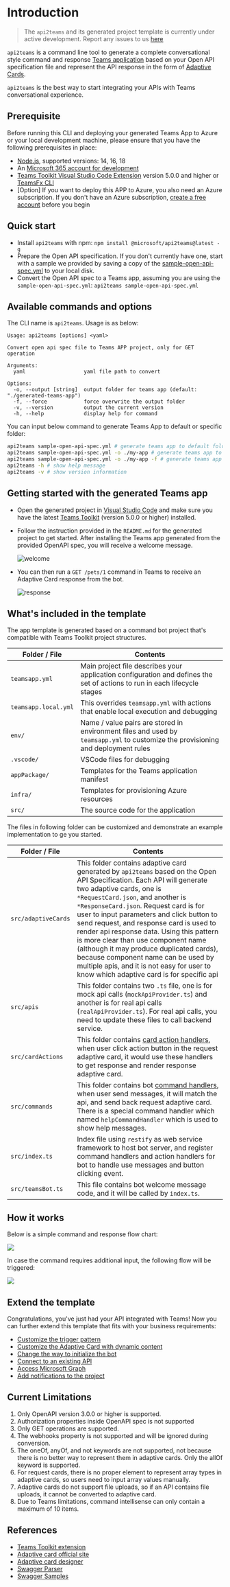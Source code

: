 # Introduction
> The `api2teams` and its generated project template is currently under active development. Report any issues to us [here](https://github.com/OfficeDev/TeamsFx/issues/new/choose)
 
`api2teams` is a command line tool to generate a complete conversational style command and response [Teams application](https://learn.microsoft.com/microsoftteams/platform/bots/how-to/conversations/command-bot-in-teams) based on your Open API specification file and represent the API response in the form of [Adaptive Cards](https://learn.microsoft.com/microsoftteams/platform/task-modules-and-cards/cards/cards-reference#adaptive-card).

`api2teams` is the best way to start integrating your APIs with Teams conversational experience.

## Prerequisite
Before running this CLI and deploying your generated Teams App to Azure or your local development machine, please ensure that you have the following prerequisites in place:

- [Node.js](https://nodejs.org/), supported versions: 14, 16, 18
- An [Microsoft 365 account for development](https://docs.microsoft.com/microsoftteams/platform/toolkit/accounts)
- [Teams Toolkit Visual Studio Code Extension](https://aka.ms/teams-toolkit) version 5.0.0 and higher or [TeamsFx CLI](https://aka.ms/teams-toolkit-cli)
- [Option] If you want to deploy this APP to Azure, you also need an Azure subscription. If you don't have an Azure subscription, [create a free account](https://azure.microsoft.com/en-us/free/) before you begin


## Quick start

- Install `api2teams` with npm: `npm install @microsoft/api2teams@latest -g`
- Prepare the Open API specification. If you don't currently have one, start with a sample we provided by saving a copy of the [sample-open-api-spec.yml](https://raw.githubusercontent.com/OfficeDev/TeamsFx/api2teams/packages/api2teams/sample-spec/sample-open-api-spec.yml) to your local disk.
- Convert the Open API spec to a Teams app, assuming you are using the `sample-open-api-spec.yml`: `api2teams sample-open-api-spec.yml`

## Available commands and options

The CLI name is `api2teams`. Usage is as below:

```
Usage: api2teams [options] <yaml>

Convert open api spec file to Teams APP project, only for GET operation

Arguments:
  yaml                   yaml file path to convert

Options:
  -o, --output [string]  output folder for teams app (default: "./generated-teams-app")
  -f, --force            force overwrite the output folder
  -v, --version          output the current version
  -h, --help             display help for command
```

You can input below command to generate Teams App to default or specific folder:

```bash
api2teams sample-open-api-spec.yml # generate teams app to default folder ./generated-teams-app
api2teams sample-open-api-spec.yml -o ./my-app # generate teams app to ./my-app folder
api2teams sample-open-api-spec.yml -o ./my-app -f # generate teams app to ./my-app folder, and force overwrite output folder
api2teams -h # show help message
api2teams -v # show version information
```

## Getting started with the generated Teams app

- Open the generated project in [Visual Studio Code](https://code.visualstudio.com/) and make sure you have the latest [Teams Toolkit](https://marketplace.visualstudio.com/items?itemName=TeamsDevApp.ms-teams-vscode-extension) (version 5.0.0 or higher) installed.

- Follow the instruction provided in the `README.md` for the generated project to get started. After installing the Teams app generated from the provided OpenAPI spec, you will receive a welcome message. 
    
    ![welcome](https://github.com/OfficeDev/TeamsFx/wiki/api2teams/welcome.png)

- You can then run a `GET /pets/1` command in Teams to receive an Adaptive Card response from the bot. 

    ![response](https://github.com/OfficeDev/TeamsFx/wiki/api2teams/workflow1.png)

## What's included in the template

The app template is generated based on a command bot project that's compatible with Teams Toolkit project structures.

| Folder / File | Contents |
| - | - |
| `teamsapp.yml` | Main project file describes your application configuration and defines the set of actions to run in each lifecycle stages |
| `teamsapp.local.yml`| This overrides `teamsapp.yml` with actions that enable local execution and debugging |
| `env/`| Name / value pairs are stored in environment files and used by `teamsapp.yml` to customize the provisioning and deployment rules |
| `.vscode/` | VSCode files for debugging |
| `appPackage/` | Templates for the Teams application manifest |
| `infra/` | Templates for provisioning Azure resources |
| `src/` | The source code for the application |

The files in following folder can be customized and demonstrate an example implementation to ge you started.

| Folder / File | Contents |
| - | - |
|`src/adaptiveCards`|This folder contains adaptive card generated by `api2teams` based on the Open API Specification. Each API will generate two adaptive cards, one is `*RequestCard.json`, and another is `*ResponseCard.json`. Request card is for user to input parameters and click button to send request, and response card is used to render api response data. Using this pattern is more clear than use component name (although it may produce duplicated cards), because component name can be used by multiple apis, and it is not easy for user to know which adaptive card is for specific api|
|`src/apis`|This folder contains two `.ts` file, one is for mock api calls (`mockApiProvider.ts`) and another is for real api calls (`realApiProvider.ts`). For real api calls, you need to update these files to call backend service.|
|`src/cardActions`|This folder contains [card action handlers](https://learn.microsoft.com/microsoftteams/platform/bots/how-to/conversations/workflow-bot-in-teams?tabs=JS#card-action-handler), when user click action button in the request adaptive card, it would use these handlers to get response and render response adaptive card.|
|`src/commands`|This folder contains bot [command handlers](https://learn.microsoft.com/microsoftteams/platform/bots/how-to/conversations/command-bot-in-teams#command-and-response), when user send messages, it will match the api, and send back request adaptive card. There is a special command handler which named `helpCommandHandler` which is used to show help messages.|
|`src/index.ts`|Index file using `restify` as web service framework to host bot server, and register command handlers and action handlers for bot to handle use messages and button clicking event. |
|`src/teamsBot.ts`|This file contains bot welcome message code, and it will be called by `index.ts`.|

## How it works
Below is a simple command and response flow chart:

![](https://github.com/OfficeDev/TeamsFx/wiki/api2teams/flow2.png)


In case the command requires additional input, the following flow will be triggered:

![](https://github.com/OfficeDev/TeamsFx/wiki/api2teams/flow1.png)

## Extend the template
Congratulations, you've just had your API integrated with Teams! Now you can further extend this template that fits with your business requirements:

- [Customize the trigger pattern](https://aka.ms/teamsfx-command-new#customize-the-trigger-pattern)
- [Customize the Adaptive Card with dynamic content](https://aka.ms/teamsfx-command-new#how-to-build-command-response-using-adaptive-card-with-dynamic-content)
- [Change the way to initialize the bot](https://aka.ms/teamsfx-command-new#customize-initialization)
- [Connect to an existing API](https://aka.ms/teamsfx-command-new#connect-to-existing-api)
- [Access Microsoft Graph](https://aka.ms/teamsfx-add-sso-new)
- [Add notifications to the project](https://aka.ms/teamsfx-notification-new)

## Current Limitations
1. Only OpenAPI version 3.0.0 or higher is supported.
1. Authorization properties inside OpenAPI spec is not supported
1. Only GET operations are supported.
1. The webhooks property is not supported and will be ignored during conversion.
1. The oneOf, anyOf, and not keywords are not supported, not because there is no better way to represent them in adaptive cards. Only the allOf keyword is supported.
1. For request cards, there is no proper element to represent array types in adaptive cards, so users need to input array values manually.
1. Adaptive cards do not support file uploads, so if an API contains file uploads, it cannot be converted to adaptive card.
1. Due to Teams limitations, command intellisense can only contain a maximum of 10 items.

## References
- [Teams Toolkit extension](https://learn.microsoft.com/en-us/microsoftteams/platform/toolkit/teams-toolkit-fundamentals)
- [Adaptive card official site](https://adaptivecards.io/)
- [Adaptive card designer](https://adaptivecards.io/designer)
- [Swagger Parser](https://github.com/APIDevTools/swagger-parser)
- [Swagger Samples](https://github.com/OAI/OpenAPI-Specification)
